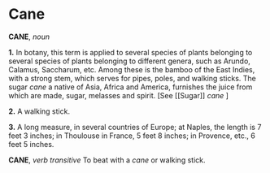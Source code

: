 # Cane

**CANE**, _noun_

**1.** In botany, this term is applied to several species of plants belonging to several species of plants belonging to different genera, such as Arundo, Calamus, Saccharum, etc. Among these is the bamboo of the East Indies, with a strong stem, which serves for pipes, poles, and walking sticks. The sugar _cane_ a native of Asia, Africa and America, furnishes the juice from which are made, sugar, melasses and spirit. \[See [[Sugar]] _cane_ \]

**2.** A walking stick.

**3.** A long measure, in several countries of Europe; at Naples, the length is 7 feet 3 inches; in Thoulouse in France, 5 feet 8 inches; in Provence, etc., 6 feet 5 inches.

**CANE**, _verb transitive_ To beat with a _cane_ or walking stick.